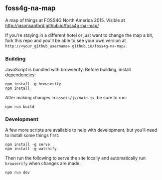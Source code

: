 ## foss4g-na-map

A map of things at FOSS4G North America 2015. Visible at http://jasonsanford.github.io/foss4g-na-map/

If you're staying in a different hotel or just want to change the map a bit, fork this repo and you'll be able to see your own version at `http://<your_github_username>.github.io/foss4g-na-map/`.

### Building

JavaScript is bundled with browserify. Before building, install dependencies:

```
npm install -g browserify
npm install
```

After making changes in `assets/js/main.js`, be sure to run:

```
npm run build
```

### Development

A few more scripts are available to help with development, but you'll need to install some things first:

```
npm install -g serve
npm install -g watchify
```

Then run the following to serve the site locally and automatically run `browserify` when changes are made:

```
npm run dev
```

